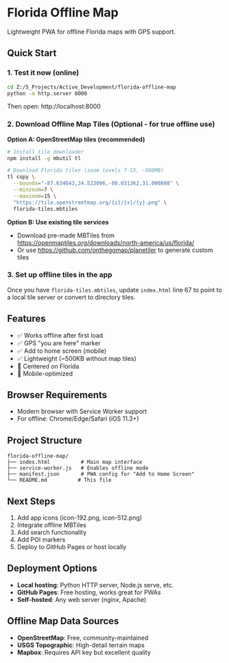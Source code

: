 # Florida Offline Map

Lightweight PWA for offline Florida maps with GPS support.

## Quick Start

### 1. Test it now (online)
```bash
cd Z:/5_Projects/Active_Development/florida-offline-map
python -m http.server 8000
```
Then open: http://localhost:8000

### 2. Download Offline Map Tiles (Optional - for true offline use)

**Option A: OpenStreetMap tiles (recommended)**
```bash
# Install tile downloader
npm install -g mbutil tl

# Download Florida tiles (zoom levels 7-15, ~500MB)
tl copy \
  --bounds="-87.634643,24.523096,-80.031362,31.000888" \
  --minzoom=7 \
  --maxzoom=15 \
  "https://tile.openstreetmap.org/{z}/{x}/{y}.png" \
  florida-tiles.mbtiles
```

**Option B: Use existing tile services**
- Download pre-made MBTiles from https://openmaptiles.org/downloads/north-america/us/florida/
- Or use https://github.com/onthegomap/planetiler to generate custom tiles

### 3. Set up offline tiles in the app
Once you have `florida-tiles.mbtiles`, update `index.html` line 67 to point to a local tile server or convert to directory tiles.

## Features
- ✅ Works offline after first load
- ✅ GPS "you are here" marker
- ✅ Add to home screen (mobile)
- ✅ Lightweight (~500KB without map tiles)
- 📍 Centered on Florida
- 📱 Mobile-optimized

## Browser Requirements
- Modern browser with Service Worker support
- For offline: Chrome/Edge/Safari (iOS 11.3+)

## Project Structure
```
florida-offline-map/
├── index.html          # Main map interface
├── service-worker.js   # Enables offline mode
├── manifest.json       # PWA config for "Add to Home Screen"
└── README.md          # This file
```

## Next Steps
1. Add app icons (icon-192.png, icon-512.png)
2. Integrate offline MBTiles
3. Add search functionality
4. Add POI markers
5. Deploy to GitHub Pages or host locally

## Deployment Options
- **Local hosting**: Python HTTP server, Node.js serve, etc.
- **GitHub Pages**: Free hosting, works great for PWAs
- **Self-hosted**: Any web server (nginx, Apache)

## Offline Map Data Sources
- **OpenStreetMap**: Free, community-maintained
- **USGS Topographic**: High-detail terrain maps
- **Mapbox**: Requires API key but excellent quality